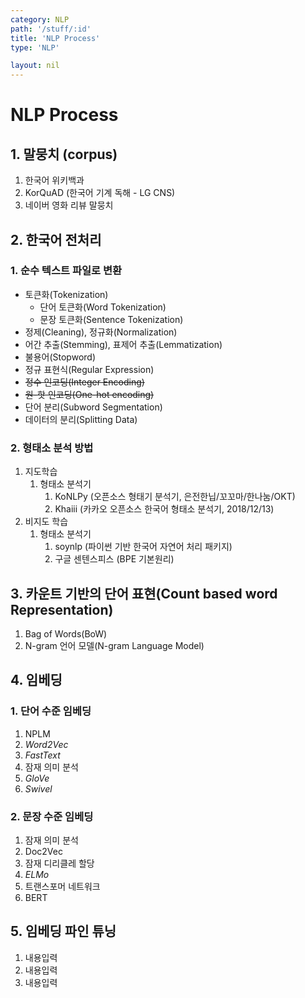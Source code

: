 ```yaml
---
category: NLP
path: '/stuff/:id'
title: 'NLP Process'
type: 'NLP'

layout: nil
---
```


# NLP Process

## 1. 말뭉치 (corpus)
1. 한국어 위키백과
2. KorQuAD (한국어 기계 독해 - LG CNS)
3. 네이버 영화 리뷰 말뭉치

## 2. 한국어 전처리

### 1. 순수 텍스트 파일로 변환
* 토큰화(Tokenization)
    * 단어 토큰화(Word Tokenization)
    * 문장 토큰화(Sentence Tokenization)
* 정제(Cleaning), 정규화(Normalization)
* 어간 추출(Stemming), 표제어 추출(Lemmatization)
* 불용어(Stopword)
* 정규 표현식(Regular Expression)
* ~~정수 인코딩(Integer Encoding)~~
* ~~원-핫 인코딩(One-hot encoding)~~
* 단어 분리(Subword Segmentation)
* 데이터의 분리(Splitting Data)

### 2. 형태소 분석 방법
1. 지도학습
    1. 형태소 분석기
        1. KoNLPy (오픈소스 형태기 분석기, 은전한닙/꼬꼬마/한나눔/OKT)
        2. Khaiii (카카오 오픈소스 한국어 형태소 분석기, 2018/12/13)
2. 비지도 학습
    1. 형태소 분석기
        1. soynlp (파이썬 기반 한국어 자연어 처리 패키지)
        2. 구글 센텐스피스 (BPE 기본원리)

## 3. 카운트 기반의 단어 표현(Count based word Representation)
1. Bag of Words(BoW)
2. N-gram 언어 모델(N-gram Language Model) 

## 4. 임베딩

### 1. 단어 수준 임베딩
1. NPLM
2. *Word2Vec*
3. *FastText*
4. 잠재 의미 분석
5. *GloVe*
6. *Swivel*

### 2. 문장 수준 임베딩
1. 잠재 의미 분석
2. Doc2Vec
3. 잠재 디리클레 할당
4. *ELMo*
5. 트랜스포머 네트워크
6. BERT

## 5. 임베딩 파인 튜닝
1. 내용입력
2. 내용입력
3. 내용입력
